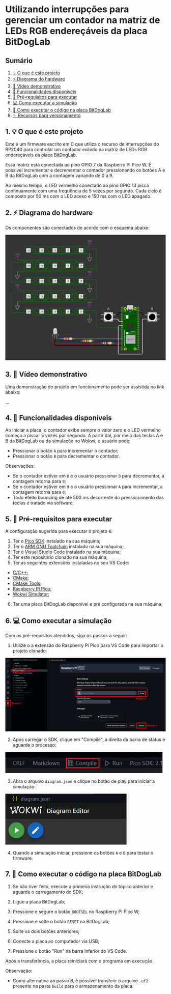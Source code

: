 # Utilizando interrupções para gerenciar um contador na matriz de LEDs RGB endereçáveis da placa BitDogLab

## Sumário

1. [💡 O que é este projeto](#1--o-que-é-este-projeto)
2. [⚡ Diagrama do hardware](#2--diagrama-do-hardware)
3. [🎥 Vídeo demonstrativo](#3--vídeo-demonstrativo)
4. [🔎 Funcionalidades disponíveis](#4--funcionalidades-disponíveis)
5. [🧰 Pré-requisitos para executar](#5--pré-requisitos-para-executar)
6. [💻 Como executar a simulação](#6--como-executar-a-simulação)
7. [🐶 Como executar o código na placa BitDogLab](#7--como-executar-o-código-na-placa-bitdoglab)
8. [✨ Recursos para versionamento](#8--recursos-para-versionamento)

## 1. 💡 O que é este projeto

Este é um firmware escrito em C que utiliza o recurso de interrupções do RP2040 para controlar um contador exibido na matriz de LEDs RGB endereçáveis da placa BitDogLab. 

Essa matriz está conectada ao pino GPIO 7 da Raspberry Pi Pico W. É possível incrementar e decrementar o contador pressionando os botões A e B da BitDogLab com a contagem variando de 0 a 9.

Ao mesmo tempo, o LED vermelho conectado ao pino GPIO 13 pisca continuamente com uma frequência de 5 vezes por segundo. Cada ciclo é composto por 50 ms com o LED aceso e 150 ms com o LED apagado.

## 2. ⚡ Diagrama do hardware

Os componentes são conectados de acordo com o esquema abaixo:

![Diagrama do hardware](assets/diagram.PNG)

## 3. 🎥 Vídeo demonstrativo

Uma demonstração do projeto em funcionamento pode ser assistida no link abaixo:

...

## 4. 🔎 Funcionalidades disponíveis

Ao iniciar a placa, o contador exibe sempre o valor zero e o LED vermelho começa a piscar 5 vezes por segundo.
A partir daí, por meio das teclas A e B da BitDogLab ou da simulação no Wokwi, o usuário pode:

- Pressionar o botão `A` para incrementar o contador;
- Pressionar o botão `B` para decrementar o contador.

Observações:

- Se o contador estiver em `0` e o usuário pressionar `B` para decrementar, a contagem retorna para `9`;
- Se o contador estiver em `9` e o usuário pressionar `A` para incrementar, a contagem retorna para `0`;
- Todo efeito bouncing de até 500 ms decorrente do pressionamento das teclas é tratado via software;

## 5. 🧰 Pré-requisitos para executar

A configuração sugerida para executar o projeto é:

1. Ter o [Pico SDK](https://github.com/raspberrypi/pico-sdk) instalado na sua máquina;
2. Ter o [ARM GNU Toolchain](https://developer.arm.com/Tools%20and%20Software/GNU%20Toolchain) instalado na sua máquina;
3. Ter o [Visual Studio Code](https://code.visualstudio.com/download) instalado na sua máquina;
4. Ter este repositório clonado na sua máquina;
5. Ter as seguintes extensões instaladas no seu VS Code:
- [C/C++](https://marketplace.visualstudio.com/items?itemName=ms-vscode.cpptools);
- [CMake](https://marketplace.visualstudio.com/items?itemName=twxs.cmake);
- [CMake Tools](https://marketplace.visualstudio.com/items?itemName=ms-vscode.cmake-tools);
- [Raspberry Pi Pico](https://marketplace.visualstudio.com/items?itemName=raspberry-pi.raspberry-pi-pico);
- [Wokwi Simulator](https://marketplace.visualstudio.com/items?itemName=Wokwi.wokwi-vscode);
6. Ter uma placa BitDogLab disponível e pré configurada na sua máquina;

## 6. 💻 Como executar a simulação

Com os pré-requisitos atendidos, siga os passos a seguir:

1. Utilize o a extensão do Raspberry Pi Pico para VS Code para importar o projeto clonado:

![Importar projeto...](assets/import_project.PNG)

2. Após carregar o SDK, clique em "Compile", à direita da barra de status e aguarde o processo:

![Compile](assets/compile_button.PNG)

3. Abra o arquivo `diagram.json` e clique no botão de play para iniciar a simulação:

![Wokwi Simulator](assets/wokwi_simulator.PNG)

4. Quando a simulação iniciar, pressione os botões `A` e `B` para testar o firmware.

## 7. 🐶 Como executar o código na placa BitDogLab

1. Se não tiver feito, execute a primeira instrução do tópico anterior e aguarde o carregamento do SDK;

2. Ligue a placa BitDogLab;

3. Pressione e segure o botão `BOOTSEL` no Raspberry Pi Pico W;

4. Pressione e solte o botão `RESET` na BitDogLab;

5. Solte os dois botões anteriores;

6. Conecte a placa ao computador via USB;

7. Pressione o botão "Run" na barra inferior do VS Code.

Após a transferência, a placa reiniciará com o programa em execução.

Observação:

- Como alternativa ao passo 6, é possível transferir o arquivo `.uf2` presente na pasta `build` para o armazenamento da placa.